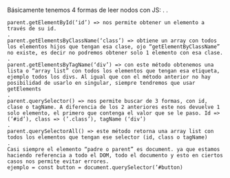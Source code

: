 Básicamente tenemos 4 formas de leer nodos con JS:
.
.

    parent.getElementById(‘id’) => nos permite obtener un elemento a través de su id.
    .
    parent.getElementsByClassName(‘class’) => obtiene un array con todos los elementos hijos que tengan esa clase, ojo “getElementByClassName” no existe, es decir no podremos obtener solo 1 elemento con esa clase.
    .
    parent.getElementsByTagName(‘div’) => con este método obtenemos una lista o “array list” con todos los elementos que tengan esa etiqueta, ejemplo todos los divs. Al igual que con el método anterior no hay posibilidad de usarlo en singular, siempre tendremos que usar getElements
    .
    parent.querySelector() => nos permite buscar de 3 formas, con id, clase o tagName. A diferencia de los 2 anteriores este nos devuelve 1 solo elemento, el primero que contenga el valor que se le paso. Id => (’#id’), class => (’.class’), tagName (‘div’)
    .
    parent.querySelectorAll() => este método retorna una array list con todos los elementos que tengan ese selector (id, class o tagName)
    .
    Casi siempre el elemento “padre o parent” es document. ya que estamos haciendo referencia a todo el DOM, todo el documento y esto en ciertos casos nos permite evitar errores.
    ejemplo = const button = document.querySelector(’#button)
